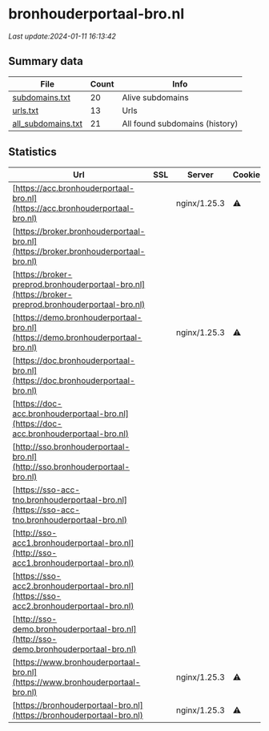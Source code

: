 # bronhouderportaal-bro.nl
*Last update:2024-01-11 16:13:42*
## Summary data
| File       | Count | Info |
|------------|-------|------|
|[subdomains.txt](/data/bronhouderportaal-bro/subdomains.txt)|20|Alive subdomains|
|[urls.txt](/data/bronhouderportaal-bro/urls.txt)|13|Urls|
|[all_subdomains.txt](/data/bronhouderportaal-bro/all_subdomains.txt)|21|All found subdomains (history)|
## Statistics
| Url | SSL | Server | Cookie | HSTS | CSP | XFO | XXP | RP | Tech |
|------------|-------|------|------|------|------|------|------|------|------|
|[https://acc.bronhouderportaal-bro.nl](https://acc.bronhouderportaal-bro.nl)| |nginx/1.25.3|:warning: |:white_check_mark: | |:warning: | |:white_check_mark: |:white_check_mark: |HSTS Nginx:1.25.3|
|[https://broker.bronhouderportaal-bro.nl](https://broker.bronhouderportaal-bro.nl)| | | |:white_check_mark: | | | | |:white_check_mark: |HSTS|
|[https://broker-preprod.bronhouderportaal-bro.nl](https://broker-preprod.bronhouderportaal-bro.nl)| | | | | | | |:white_check_mark: |HSTS|
|[https://demo.bronhouderportaal-bro.nl](https://demo.bronhouderportaal-bro.nl)| |nginx/1.25.3|:warning: |:white_check_mark: | | |:white_check_mark: |:white_check_mark: |:white_check_mark: |HSTS Nginx:1.25.3|
|[https://doc.bronhouderportaal-bro.nl](https://doc.bronhouderportaal-bro.nl)| | | | | | | |:white_check_mark: |Apache HTTP Server|
|[https://doc-acc.bronhouderportaal-bro.nl](https://doc-acc.bronhouderportaal-bro.nl)| | | | | | | |:white_check_mark: |Apache HTTP Server|
|[http://sso.bronhouderportaal-bro.nl](http://sso.bronhouderportaal-bro.nl)| | | | | | | |:white_check_mark: ||
|[https://sso-acc-tno.bronhouderportaal-bro.nl](https://sso-acc-tno.bronhouderportaal-bro.nl)| | | | | | | |:white_check_mark: |Apache HTTP Server|
|[http://sso-acc1.bronhouderportaal-bro.nl](http://sso-acc1.bronhouderportaal-bro.nl)| | | | | | | |:white_check_mark: ||
|[https://sso-acc2.bronhouderportaal-bro.nl](https://sso-acc2.bronhouderportaal-bro.nl)| | | | | | | |:white_check_mark: |Apache HTTP Server H...|
|[http://sso-demo.bronhouderportaal-bro.nl](http://sso-demo.bronhouderportaal-bro.nl)| | | | | | | |:white_check_mark: ||
|[https://www.bronhouderportaal-bro.nl](https://www.bronhouderportaal-bro.nl)| |nginx/1.25.3|:warning: |:white_check_mark: | | |:white_check_mark: |:white_check_mark: |:white_check_mark: |HSTS Nginx:1.25.3|
|[https://bronhouderportaal-bro.nl](https://bronhouderportaal-bro.nl)| |nginx/1.25.3|:warning: |:white_check_mark: | | |:white_check_mark: |:white_check_mark: |:white_check_mark: |Apache HTTP Server H...|